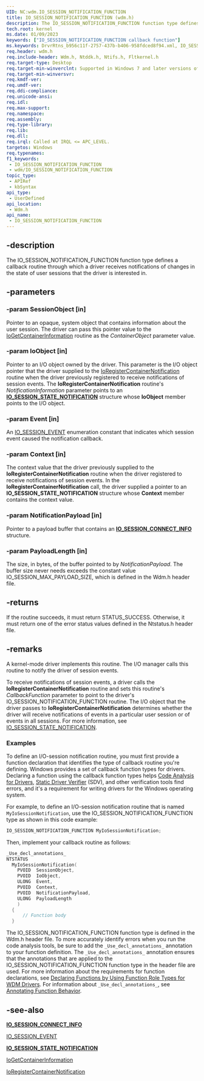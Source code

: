 ```yaml
---
UID: NC:wdm.IO_SESSION_NOTIFICATION_FUNCTION
title: IO_SESSION_NOTIFICATION_FUNCTION (wdm.h)
description: The IO_SESSION_NOTIFICATION_FUNCTION function type defines a callback routine through which a driver receives notifications of changes in the state of user sessions that the driver is interested in.
tech.root: kernel
ms.date: 01/09/2023
keywords: ["IO_SESSION_NOTIFICATION_FUNCTION callback function"]
ms.keywords: DrvrRtns_b956c11f-2757-437b-b406-958fdced8f94.xml, IO_SESSION_NOTIFICATION_FUNCTION, IO_SESSION_NOTIFICATION_FUNCTION callback, IO_SESSION_NOTIFICATION_FUNCTION callback function [Kernel-Mode Driver Architecture], kernel.io_session_notification_function, wdm/IO_SESSION_NOTIFICATION_FUNCTION
req.header: wdm.h
req.include-header: Wdm.h, Ntddk.h, Ntifs.h, Fltkernel.h
req.target-type: Desktop
req.target-min-winverclnt: Supported in Windows 7 and later versions of the Windows operating system.
req.target-min-winversvr: 
req.kmdf-ver: 
req.umdf-ver: 
req.ddi-compliance: 
req.unicode-ansi: 
req.idl: 
req.max-support: 
req.namespace: 
req.assembly: 
req.type-library: 
req.lib: 
req.dll: 
req.irql: Called at IRQL <= APC_LEVEL.
targetos: Windows
req.typenames: 
f1_keywords:
 - IO_SESSION_NOTIFICATION_FUNCTION
 - wdm/IO_SESSION_NOTIFICATION_FUNCTION
topic_type:
 - APIRef
 - kbSyntax
api_type:
 - UserDefined
api_location:
 - Wdm.h
api_name:
 - IO_SESSION_NOTIFICATION_FUNCTION
---
```


## -description

The IO_SESSION_NOTIFICATION_FUNCTION function type defines a callback routine through which a driver receives notifications of changes in the state of user sessions that the driver is interested in.

## -parameters

### -param SessionObject [in]

Pointer to an opaque, system object that contains information about the user session. The driver can pass this pointer value to the [IoGetContainerInformation](./nf-wdm-iogetcontainerinformation.md) routine as the *ContainerObject* parameter value.

### -param IoObject [in]

Pointer to an I/O object owned by the driver. This parameter is the I/O object pointer that the driver supplied to the [IoRegisterContainerNotification](./nf-wdm-ioregistercontainernotification.md) routine when the driver previously registered to receive notifications of session events. The **IoRegisterContainerNotification** routine's *NotificationInformation* parameter points to an [**IO_SESSION_STATE_NOTIFICATION**](./ns-wdm-_io_session_state_notification.md) structure whose **IoObject** member points to the I/O object.

### -param Event [in]

An [IO_SESSION_EVENT](./ne-wdm-_io_session_event.md) enumeration constant that indicates which session event caused the notification callback.

### -param Context [in]

The context value that the driver previously supplied to the **IoRegisterContainerNotification** routine when the driver registered to receive notifications of session events. In the **IoRegisterContainerNotification** call, the driver supplied a pointer to an **IO_SESSION_STATE_NOTIFICATION** structure whose **Context** member contains the context value.

### -param NotificationPayload [in]

Pointer to a payload buffer that contains an [**IO_SESSION_CONNECT_INFO**](./ns-wdm-_io_session_connect_info.md) structure.

### -param PayloadLength [in]

The size, in bytes, of the buffer pointed to by *NotificationPayload*. The buffer size never needs exceeds the constant value IO_SESSION_MAX_PAYLOAD_SIZE, which is defined in the Wdm.h header file.

## -returns

If the routine succeeds, it must return STATUS_SUCCESS. Otherwise, it must return one of the error status values defined in the Ntstatus.h header file.

## -remarks

A kernel-mode driver implements this routine. The I/O manager calls this routine to notify the driver of session events.

To receive notifications of session events, a driver calls the **IoRegisterContainerNotification** routine and sets this routine's *CallbackFunction* parameter to point to the driver's IO_SESSION_NOTIFICATION_FUNCTION routine. The I/O object that the driver passes to **IoRegisterContainerNotification** determines whether the driver will receive notifications of events in a particular user session or of events in all sessions. For more information, see [IO_SESSION_STATE_NOTIFICATION](./ns-wdm-_io_session_state_notification.md).

### Examples

To define an I/O-session notification routine, you must first provide a function declaration that identifies the type of callback routine you're defining. Windows provides a set of callback function types for drivers. Declaring a function using the callback function types helps [Code Analysis for Drivers](/windows-hardware/drivers/devtest/code-analysis-for-drivers), [Static Driver Verifier](/windows-hardware/drivers/devtest/static-driver-verifier) (SDV), and other verification tools find errors, and it's a requirement for writing drivers for the Windows operating system.

For example, to define an I/O-session notification routine that is named `MyIoSessionNotification`, use the IO_SESSION_NOTIFICATION_FUNCTION type as shown in this code example:

```cpp
IO_SESSION_NOTIFICATION_FUNCTION MyIoSessionNotification;
```

Then, implement your callback routine as follows:

```cpp
_Use_decl_annotations_
NTSTATUS
  MyIoSessionNotification(
    PVOID  SessionObject,
    PVOID  IoObject,
    ULONG  Event,
    PVOID  Context,
    PVOID  NotificationPayload,
    ULONG  PayloadLength
    )
  {
      // Function body
  }
```

The IO_SESSION_NOTIFICATION_FUNCTION function type is defined in the Wdm.h header file. To more accurately identify errors when you run the code analysis tools, be sure to add the `_Use_decl_annotations_` annotation to your function definition. The `_Use_decl_annotations_` annotation ensures that the annotations that are applied to the IO_SESSION_NOTIFICATION_FUNCTION function type in the header file are used. For more information about the requirements for function declarations, see [Declaring Functions by Using Function Role Types for WDM Drivers](/windows-hardware/drivers/devtest/declaring-functions-using-function-role-types-for-wdm-drivers). For information about `_Use_decl_annotations_`, see [Annotating Function Behavior](/visualstudio/code-quality/annotating-function-behavior).

## -see-also

[**IO_SESSION_CONNECT_INFO**](./ns-wdm-_io_session_connect_info.md)

[IO_SESSION_EVENT](./ne-wdm-_io_session_event.md)

[**IO_SESSION_STATE_NOTIFICATION**](./ns-wdm-_io_session_state_notification.md)

[IoGetContainerInformation](./nf-wdm-iogetcontainerinformation.md)

[IoRegisterContainerNotification](./nf-wdm-ioregistercontainernotification.md)